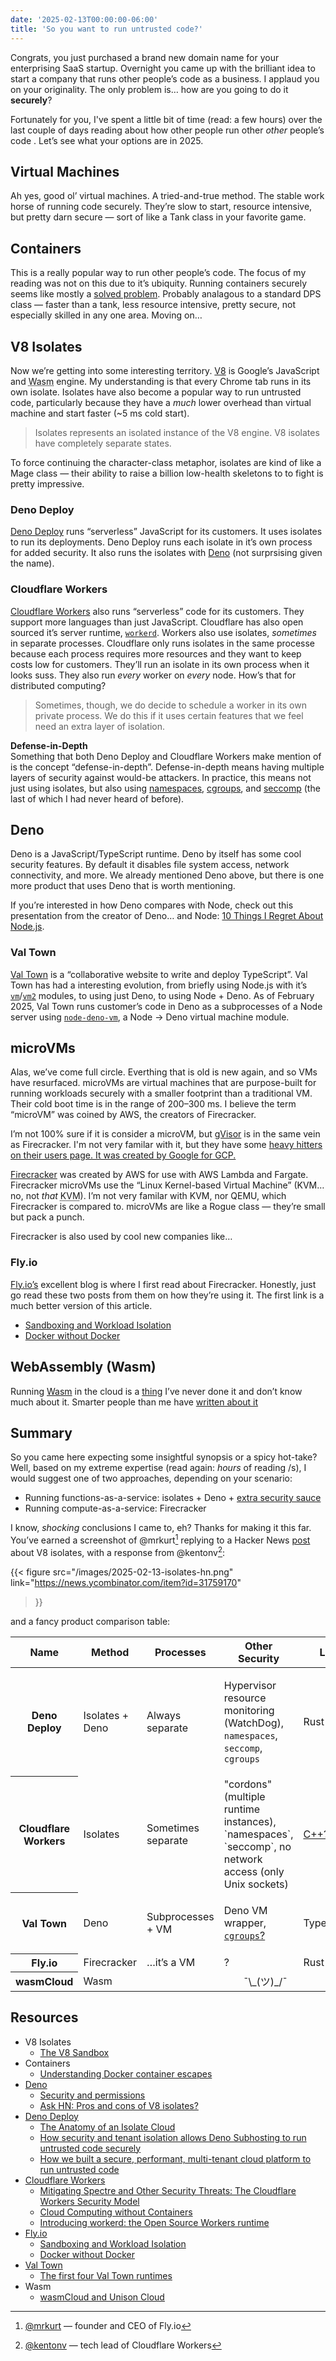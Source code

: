 ```yaml
---
date: '2025-02-13T00:00:00-06:00'
title: 'So you want to run untrusted code?'
---
```


Congrats, you just purchased a brand new domain name for your enterprising SaaS startup. Overnight you came up with the brilliant idea to start a company that runs other people’s code as a business. I applaud you on your originality. The only problem is… how are you going to do it **securely**?

Fortunately for you, I've spent a little bit of time (read: a few hours) over the last couple of days reading about how other people run other _other_ people’s code . Let’s see what your options are in 2025.

## Virtual Machines
Ah yes, good ol’ virtual machines. A tried-and-true method. The stable work horse of running code securely. They’re slow to start, resource intensive, but pretty darn secure — sort of like a Tank class in your favorite game.

## Containers
This is a really popular way to run other people’s code. The focus of my reading was not on this due to it’s ubiquity. Running containers securely seems like mostly a [solved problem](https://blog.trailofbits.com/2019/07/19/understanding-docker-container-escapes/#:~:text=Use%20containers-,securely,-Docker%20restricts%20and). Probably analagous to a standard DPS class — faster than a tank, less resource intensive, pretty secure, not especially skilled in any one area. Moving on…

## V8 Isolates
Now we’re getting into some interesting territory. [V8](https://v8.dev/) is Google’s JavaScript and <abbr title="WebAssembly">Wasm</abbr> engine. My understanding is that every Chrome tab runs in its own isolate. Isolates have also become a popular way to run untrusted code, particularly because they have a _much_ lower overhead than virtual machine and start faster (~5 ms cold start).

> Isolates represents an isolated instance of the V8 engine. V8 isolates have completely separate states.

To force continuing the character-class metaphor, isolates are kind of like a Mage class — their ability to raise a billion low-health skeletons to to fight is pretty impressive.

### Deno Deploy
[Deno Deploy](https://deno.com/deploy) runs “serverless” JavaScript for its customers. It uses isolates to run its deployments. Deno Deploy runs each isolate in it’s own process for added security. It also runs the isolates with [Deno](#deno) (not surprsising given the name).

### Cloudflare Workers
[Cloudflare Workers](https://workers.cloudflare.com/) also runs “serverless” code for its customers. They support more languages than just JavaScript. Cloudflare has also open sourced it’s server runtime, [`workerd`](https://github.com/cloudflare/workerd). Workers also use isolates, _sometimes_ in separate processes. Cloudflare only runs isolates in the same processe because each process requires more resources and they want to keep costs low for customers. They’ll run an isolate   in its own process when it looks suss. They also run _every_ worker on _every_ node. How’s that for distributed computing?

> Sometimes, though, we do decide to schedule a worker in its own private process. We do this if it uses certain features that we feel need an extra layer of isolation.


<aside>
<div>
  <strong id="defense-in-depth">Defense-in-Depth</strong>
  <div>
    Something that both Deno Deploy and Cloudflare Workers make mention of is the concept “defense-in-depth”. Defense-in-depth means having multiple layers of security against would-be attackers. In practice, this means not just using isolates, but also using <a href="https://man7.org/linux/man-pages/man7/namespaces.7.html">namespaces</a>, <a href="https://man7.org/linux/man-pages/man7/cgroups.7.html">cgroups</a>, and <a href="https://man7.org/linux/man-pages/man2/seccomp.2.html">seccomp</a> (the last of which I had never heard of before).
  </div>
</div>
</aside>


## Deno
  Deno is a JavaScript/TypeScript runtime. Deno by itself has some cool security features. By default it disables file system access, network connectivity, and more. We already mentioned Deno above, but there is one more product that uses Deno that is worth mentioning. 

<aside>
<span>If you’re interested in how Deno compares with Node, check out this presentation from the creator of Deno… and Node: <a href="https://www.youtube.com/watch?v=M3BM9TB-8yA">10 Things I Regret About Node.js</a>.
</span>
</aside>

### Val Town
[Val Town](https://www.val.town/) is a “collaborative website to write and deploy TypeScript”. Val Town has had a interesting evolution, from briefly using Node.js with it’s [`vm`](https://nodejs.org/api/vm.html)/[`vm2`](https://github.com/patriksimek/vm2) modules, to using just Deno, to using Node + Deno. As of February 2025, Val Town runs customer’s code in Deno as a subprocesses of a Node server using [`node-deno-vm`](https://github.com/casual-simulation/node-deno-vm), a Node -> Deno virtual machine module.

## microVMs
Alas, we’ve come full circle. Everthing that is old is new again, and so VMs have resurfaced. microVMs are virtual machines that are purpose-built for running workloads securely with a smaller footprint than a traditional VM. Their cold boot time is in the range of 200–300 ms. I believe the term “microVM” was coined by AWS, the creators of Firecracker.

<aside>
<span>
I’m not 100% sure if it is consider a microVM, but <a href="https://gvisor.dev/">gVisor</a> is in the same vein as Firecracker. I'm not very familar with it, but they have some <a href="https://gvisor.dev/users/">heavy hitters on their users page. It was created by Google for GCP.
</span>
</aside>

[Firecracker](https://firecracker-microvm.github.io/) was created by AWS for use with AWS Lambda and Fargate. Firecracker microVMs use the “Linux Kernel-based Virtual Machine” (KVM… no, not _that_ <abbr title="Keyboard, Video, Mouse">KVM</abbr>). I’m not very familar with KVM, nor QEMU, which Firecracker is compared to. microVMs are like a Rogue class — they’re small but pack a punch.

Firecracker is also used by cool new companies like…

### Fly.io
[Fly.io’s](https://fly.io/) excellent blog is where I first read about Firecracker. Honestly, just go read these two posts from them on how they’re using it. The first link is a much better version of this article.

- [Sandboxing and Workload Isolation ](https://fly.io/blog/sandboxing-and-workload-isolation/)
- [Docker without Docker](https://fly.io/blog/docker-without-docker/)

## WebAssembly (Wasm)
Running [Wasm](https://webassembly.org/) in the cloud is a [thing](https://wasmcloud.com/.) I’ve never done it and don’t know much about it. Smarter people than me have [written about it](https://kevinhoffman.blog/post/wasmcloud_unisoncloud/.)

## Summary
So you came here expecting some insightful synopsis or a spicy hot-take? Well, based on my extreme expertise (read again: _hours_ of reading /s), I would suggest one of two approaches, depending on your scenario:

- Running functions-as-a-service: isolates + Deno + [extra security sauce](#defense-in-depth)
- Running compute-as-a-service: Firecracker

I know, _shocking_ conclusions I came to, eh? Thanks for making it this far. You’ve earned a screenshot of @mrkurt[^1] replying to a Hacker News [post](https://news.ycombinator.com/item?id=31740885) about V8 isolates, with a response from @kentonv[^2]:

{{< figure
  src="/images/2025-02-13-isolates-hn.png"
  link="https://news.ycombinator.com/item?id=31759170"
>}}

and a fancy product comparison table:

<table>
  <thead>
    <tr>
      <th>Name</th>
      <th>Method</th>
      <th>Processes</th>
      <th>Other Security</th>
      <th>Language</th>
    </tr>
  </thead>
  <tbody>
    <tr>
      <th>Deno Deploy</th>
      <td>Isolates + Deno</td>
      <td>Always separate</td>
      <td>

Hypervisor resource monitoring (WatchDog), `namespaces`, `seccomp`, `cgroups`

</td>
      <td>Rust 🦀</td>
    </tr>
    <tr>
      <th>Cloudflare Workers</th>
      <td>Isolates</td>
      <td>Sometimes separate</td>
      <td>"cordons" (multiple runtime instances), `namespaces`, `seccomp`, no network access (only Unix sockets)</td>
      <td>

[C++?](https://github.com/search?q=repo%3Acloudflare%2Fworkerd++language%3AC%2B%2B&type=code)

</td>
    </tr>
    <tr>
      <th>Val Town</th>
      <td>Deno</td>
      <td>Subprocesses + VM</td>
      <td>

Deno VM wrapper, [`cgroups`?](https://macwright.com/2025/12/15/recently#:~:text=it%20a%20pleasant-,tool.,-Frankly%2C%20with%20every)

</td>
      <td>TypeScript/Rust?</td>
    </tr>
    <tr>
      <th>Fly.io</th>
      <td>Firecracker</td>
      <td>…it’s a VM</td>
      <td>?</td>
      <td>Rust</td>
    </tr>
    <tr>
      <th>wasmCloud</th>
      <td>Wasm</td>
      <td colspan="3" style="text-align: center;">¯\_(ツ)_/¯</td>
    </tr>
  </tbody>
</table>

## Resources
- V8 Isolates
  - [The V8 Sandbox](https://v8.dev/blog/sandbox)
- Containers
    - [Understanding Docker container escapes](https://blog.trailofbits.com/2019/07/19/understanding-docker-container-escapes/)
- [Deno](https://deno.com/)
    - [Security and permissions](https://docs.deno.com/runtime/fundamentals/security/)
    - [Ask HN: Pros and cons of V8 isolates?](https://news.ycombinator.com/item?id=31740885)
- [Deno Deploy](https://deno.com/deploy)
    - [The Anatomy of an Isolate Cloud](https://deno.com/blog/anatomy-isolate-cloud#the-runner-as-an-isolate-hypervisor)
    - [How security and tenant isolation allows Deno Subhosting to run untrusted code securely](https://deno.com/blog/subhosting-security-run-untrusted-code)
    - [How we built a secure, performant, multi-tenant cloud platform to run untrusted code](https://deno.com/blog/build-secure-performant-cloud-platform)
- [Cloudflare Workers](https://workers.cloudflare.com/)
    - [Mitigating Spectre and Other Security Threats: The Cloudflare Workers Security Model](https://blog.cloudflare.com/mitigating-spectre-and-other-security-threats-the-cloudflare-workers-security-model/)
    - [Cloud Computing without Containers](https://blog.cloudflare.com/cloud-computing-without-containers/)
    - [Introducing workerd: the Open Source Workers runtime](https://blog.cloudflare.com/workerd-open-source-workers-runtime/)
- [Fly.io](https://fly.io/)
    - [Sandboxing and Workload Isolation ](https://fly.io/blog/sandboxing-and-workload-isolation/)
    - [Docker without Docker](https://fly.io/blog/docker-without-docker/)
- [Val Town](https://www.val.town/)
    - [The first four Val Town runtimes](https://blog.val.town/blog/first-four-val-town-runtimes/)
- Wasm
    - [wasmCloud and Unison Cloud](https://kevinhoffman.blog/post/wasmcloud_unisoncloud/)

[^1]: [@mrkurt](https://x.com/mrkurt) — founder and CEO of Fly.io
[^2]: [@kentonv](https://x.com/kentonvarda) — tech lead of Cloudflare Workers
